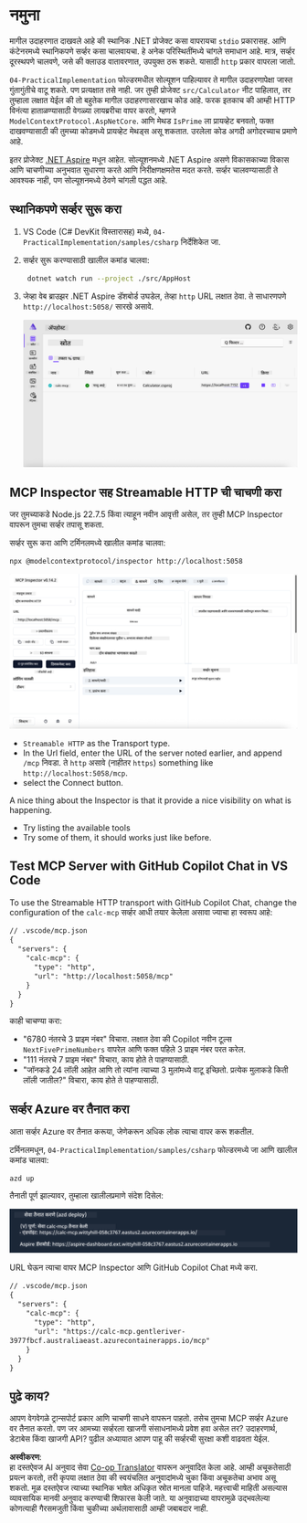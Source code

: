 <!--
CO_OP_TRANSLATOR_METADATA:
{
  "original_hash": "0bc7bd48f55f1565f1d95ccb2c16f728",
  "translation_date": "2025-06-18T07:48:41+00:00",
  "source_file": "04-PracticalImplementation/samples/csharp/README.md",
  "language_code": "mr"
}
-->
# नमुना

मागील उदाहरणात दाखवले आहे की स्थानिक .NET प्रोजेक्ट कसा वापरायचा `stdio` प्रकारासह. आणि कंटेनरमध्ये स्थानिकपणे सर्व्हर कसा चालवायचा. हे अनेक परिस्थितींमध्ये चांगले समाधान आहे. मात्र, सर्व्हर दूरस्थपणे चालवणे, जसे की क्लाउड वातावरणात, उपयुक्त ठरू शकते. यासाठी `http` प्रकार वापरला जातो.

`04-PracticalImplementation` फोल्डरमधील सोल्यूशन पाहिल्यावर ते मागील उदाहरणापेक्षा जास्त गुंतागुंतीचे वाटू शकते. पण प्रत्यक्षात तसे नाही. जर तुम्ही प्रोजेक्ट `src/Calculator` नीट पाहिलात, तर तुम्हाला लक्षात येईल की तो बहुतेक मागील उदाहरणासारखाच कोड आहे. फरक इतकाच की आम्ही HTTP विनंत्या हाताळण्यासाठी वेगळ्या लायब्ररीचा वापर करतो, म्हणजे `ModelContextProtocol.AspNetCore`. आणि मेथड `IsPrime` ला प्रायव्हेट बनवतो, फक्त दाखवण्यासाठी की तुमच्या कोडमध्ये प्रायव्हेट मेथड्स असू शकतात. उरलेला कोड अगदी अगोदरच्याच प्रमाणे आहे.

इतर प्रोजेक्ट [.NET Aspire](https://learn.microsoft.com/dotnet/aspire/get-started/aspire-overview) मधून आहेत. सोल्यूशनमध्ये .NET Aspire असणे विकासकाच्या विकास आणि चाचणीच्या अनुभवात सुधारणा करते आणि निरीक्षणक्षमतेस मदत करते. सर्व्हर चालवण्यासाठी ते आवश्यक नाही, पण सोल्यूशनमध्ये ठेवणे चांगली पद्धत आहे.

## स्थानिकपणे सर्व्हर सुरू करा

1. VS Code (C# DevKit विस्तारासह) मध्ये, `04-PracticalImplementation/samples/csharp` निर्देशिकेत जा.
2. सर्व्हर सुरू करण्यासाठी खालील कमांड चालवा:

   ```bash
    dotnet watch run --project ./src/AppHost
   ```

3. जेव्हा वेब ब्राउझर .NET Aspire डॅशबोर्ड उघडेल, तेव्हा `http` URL लक्षात ठेवा. ते साधारणपणे `http://localhost:5058/` सारखे असावे.

   ![.NET Aspire Dashboard](../../../../../translated_images/dotnet-aspire-dashboard.0a7095710e9301e90df2efd867e1b675b3b9bc2ccd7feb1ebddc0751522bc37c.mr.png)

## MCP Inspector सह Streamable HTTP ची चाचणी करा

जर तुमच्याकडे Node.js 22.7.5 किंवा त्याहून नवीन आवृत्ती असेल, तर तुम्ही MCP Inspector वापरून तुमचा सर्व्हर तपासू शकता.

सर्व्हर सुरू करा आणि टर्मिनलमध्ये खालील कमांड चालवा:

```bash
npx @modelcontextprotocol/inspector http://localhost:5058
```

![MCP Inspector](../../../../../translated_images/mcp-inspector.c223422b9b494fb4a518a3b3911b3e708e6a5715069470f9163ee2ee8d5f1ba9.mr.png)

- `Streamable HTTP` as the Transport type.
- In the Url field, enter the URL of the server noted earlier, and append `/mcp` निवडा. ते `http` असावे (नाहीतर `https`) something like `http://localhost:5058/mcp`.
- select the Connect button.

A nice thing about the Inspector is that it provide a nice visibility on what is happening.

- Try listing the available tools
- Try some of them, it should works just like before.

## Test MCP Server with GitHub Copilot Chat in VS Code

To use the Streamable HTTP transport with GitHub Copilot Chat, change the configuration of the `calc-mcp` सर्व्हर आधी तयार केलेला असावा ज्याचा हा स्वरूप आहे:

```jsonc
// .vscode/mcp.json
{
  "servers": {
    "calc-mcp": {
      "type": "http",
      "url": "http://localhost:5058/mcp"
    }
  }
}
```

काही चाचण्या करा:

- "6780 नंतरचे 3 प्राइम नंबर" विचारा. लक्षात ठेवा की Copilot नवीन टूल्स `NextFivePrimeNumbers` वापरेल आणि फक्त पहिले 3 प्राइम नंबर परत करेल.
- "111 नंतरचे 7 प्राइम नंबर" विचारा, काय होते ते पाहण्यासाठी.
- "जॉनकडे 24 लॉली आहेत आणि तो त्यांना त्याच्या 3 मुलांमध्ये वाटू इच्छितो. प्रत्येक मुलाकडे किती लॉली जातील?" विचारा, काय होते ते पाहण्यासाठी.

## सर्व्हर Azure वर तैनात करा

आता सर्व्हर Azure वर तैनात करूया, जेणेकरून अधिक लोक त्याचा वापर करू शकतील.

टर्मिनलमधून, `04-PracticalImplementation/samples/csharp` फोल्डरमध्ये जा आणि खालील कमांड चालवा:

```bash
azd up
```

तैनाती पूर्ण झाल्यावर, तुम्हाला खालीलप्रमाणे संदेश दिसेल:

![Azd deployment success](../../../../../translated_images/azd-deployment-success.bd42940493f1b834a5ce6251a6f88966546009b350df59d0cc4a8caabe94a4f1.mr.png)

URL घेऊन त्याचा वापर MCP Inspector आणि GitHub Copilot Chat मध्ये करा.

```jsonc
// .vscode/mcp.json
{
  "servers": {
    "calc-mcp": {
      "type": "http",
      "url": "https://calc-mcp.gentleriver-3977fbcf.australiaeast.azurecontainerapps.io/mcp"
    }
  }
}
```

## पुढे काय?

आपण वेगवेगळे ट्रान्सपोर्ट प्रकार आणि चाचणी साधने वापरून पाहतो. तसेच तुमचा MCP सर्व्हर Azure वर तैनात करतो. पण जर आमच्या सर्व्हरला खाजगी संसाधनांमध्ये प्रवेश हवा असेल तर? उदाहरणार्थ, डेटाबेस किंवा खाजगी API? पुढील अध्यायात आपण पाहू की सर्व्हरची सुरक्षा कशी वाढवता येईल.

**अस्वीकरण**:  
हा दस्तऐवज AI अनुवाद सेवा [Co-op Translator](https://github.com/Azure/co-op-translator) वापरून अनुवादित केला आहे. आम्ही अचूकतेसाठी प्रयत्न करतो, तरी कृपया लक्षात ठेवा की स्वयंचलित अनुवादांमध्ये चुका किंवा अचूकतेचा अभाव असू शकतो. मूळ दस्तऐवज त्याच्या स्थानिक भाषेत अधिकृत स्रोत मानला पाहिजे. महत्त्वाची माहिती असल्यास व्यावसायिक मानवी अनुवाद करण्याची शिफारस केली जाते. या अनुवादाच्या वापरामुळे उद्भवलेल्या कोणत्याही गैरसमजुती किंवा चुकीच्या अर्थलावासाठी आम्ही जबाबदार नाही.